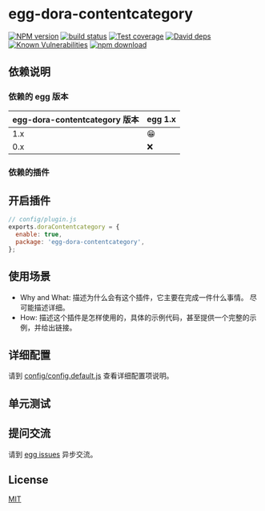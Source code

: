 # egg-dora-contentcategory

[![NPM version][npm-image]][npm-url]
[![build status][travis-image]][travis-url]
[![Test coverage][codecov-image]][codecov-url]
[![David deps][david-image]][david-url]
[![Known Vulnerabilities][snyk-image]][snyk-url]
[![npm download][download-image]][download-url]

[npm-image]: https://img.shields.io/npm/v/egg-dora-contentcategory.svg?style=flat-square
[npm-url]: https://npmjs.org/package/egg-dora-contentcategory
[travis-image]: https://img.shields.io/travis/eggjs/egg-dora-contentcategory.svg?style=flat-square
[travis-url]: https://travis-ci.org/eggjs/egg-dora-contentcategory
[codecov-image]: https://img.shields.io/codecov/c/github/eggjs/egg-dora-contentcategory.svg?style=flat-square
[codecov-url]: https://codecov.io/github/eggjs/egg-dora-contentcategory?branch=master
[david-image]: https://img.shields.io/david/eggjs/egg-dora-contentcategory.svg?style=flat-square
[david-url]: https://david-dm.org/eggjs/egg-dora-contentcategory
[snyk-image]: https://snyk.io/test/npm/egg-dora-contentcategory/badge.svg?style=flat-square
[snyk-url]: https://snyk.io/test/npm/egg-dora-contentcategory
[download-image]: https://img.shields.io/npm/dm/egg-dora-contentcategory.svg?style=flat-square
[download-url]: https://npmjs.org/package/egg-dora-contentcategory

<!--
Description here.
-->

## 依赖说明

### 依赖的 egg 版本

egg-dora-contentcategory 版本 | egg 1.x
--- | ---
1.x | 😁
0.x | ❌

### 依赖的插件
<!--

如果有依赖其它插件，请在这里特别说明。如

- security
- multipart

-->

## 开启插件

```js
// config/plugin.js
exports.doraContentcategory = {
  enable: true,
  package: 'egg-dora-contentcategory',
};
```

## 使用场景

- Why and What: 描述为什么会有这个插件，它主要在完成一件什么事情。
尽可能描述详细。
- How: 描述这个插件是怎样使用的，具体的示例代码，甚至提供一个完整的示例，并给出链接。

## 详细配置

请到 [config/config.default.js](config/config.default.js) 查看详细配置项说明。

## 单元测试

<!-- 描述如何在单元测试中使用此插件，例如 schedule 如何触发。无则省略。-->

## 提问交流

请到 [egg issues](https://github.com/eggjs/egg/issues) 异步交流。

## License

[MIT](LICENSE)
